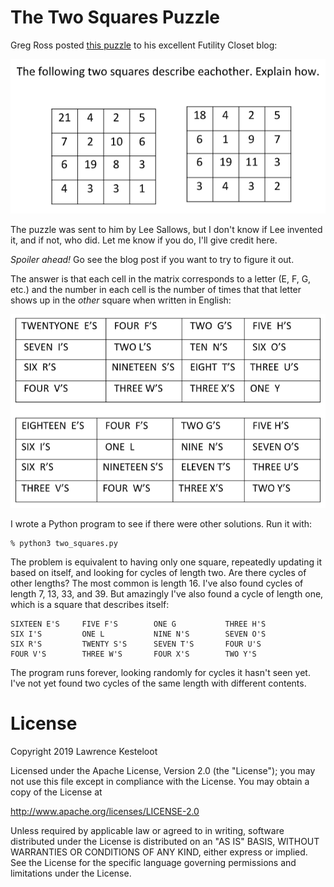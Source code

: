 # The Two Squares Puzzle

Greg Ross posted
[this puzzle](https://www.futilitycloset.com/2019/09/28/the-two-squares-puzzle/)
to his excellent Futility Closet blog:

![puzzle](puzzle.png)

The puzzle was sent to him by Lee Sallows, but I don't know if Lee invented it,
and if not, who did. Let me know if you do, I'll give credit here.

*Spoiler ahead!* Go see the blog post if you want to try to figure it out.

The answer is that each cell in the matrix corresponds to a letter (E,
F, G, etc.) and the number in each cell is the number of times that that
letter shows up in the _other_ square when written in English:

![answer](answer.png)

I wrote a Python program to see if there were other solutions. Run it with:

    % python3 two_squares.py

The problem is equivalent to having only one square, repeatedly updating it
based on itself, and looking for cycles of length two. Are there cycles of
other lengths? The most common is length 16. I've also found cycles of length
7, 13, 33, and 39. But amazingly I've also found a cycle of length one, which
is a square that describes itself:

    SIXTEEN E'S     FIVE F'S        ONE G           THREE H'S
    SIX I'S         ONE L           NINE N'S        SEVEN O'S
    SIX R'S         TWENTY S'S      SEVEN T'S       FOUR U'S
    FOUR V'S        THREE W'S       FOUR X'S        TWO Y'S

The program runs forever, looking randomly for cycles it hasn't seen yet.
I've not yet found two cycles of the same length with different
contents.

# License

Copyright 2019 Lawrence Kesteloot

Licensed under the Apache License, Version 2.0 (the "License");
you may not use this file except in compliance with the License.
You may obtain a copy of the License at

   http://www.apache.org/licenses/LICENSE-2.0

Unless required by applicable law or agreed to in writing, software
distributed under the License is distributed on an "AS IS" BASIS,
WITHOUT WARRANTIES OR CONDITIONS OF ANY KIND, either express or implied.
See the License for the specific language governing permissions and
limitations under the License.
